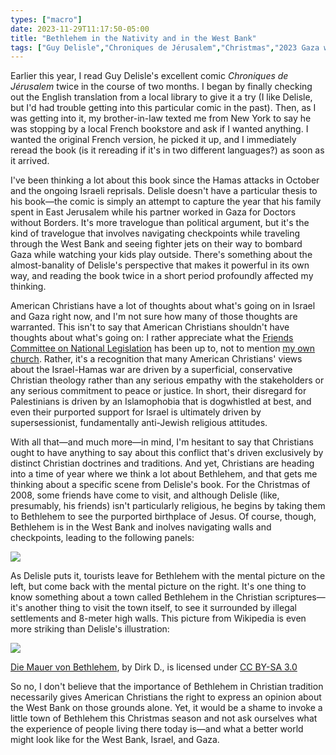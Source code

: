 ```yaml
---
types: ["macro"]
date: 2023-11-29T11:17:50-05:00
title: "Bethlehem in the Nativity and in the West Bank"
tags: ["Guy Delisle","Chroniques de Jérusalem","Christmas","2023 Gaza war","Gaza","Israel","Palestine","Hamas","Friends Committee on National Legislation","Community of Christ"]
---
```

Earlier this year, I read Guy Delisle's excellent comic *Chroniques de Jérusalem* twice in the course of two months. I began by finally checking out the English translation from a local library to give it a try (I like Delisle, but I'd had trouble getting into this particular comic in the past). Then, as I was getting into it, my brother-in-law texted me from New York to say he was stopping by a local French bookstore and ask if I wanted anything. I wanted the original French version, he picked it up, and I immediately reread the book (is it rereading if it's in two different languages?) as soon as it arrived.

I've been thinking a lot about this book since the Hamas attacks in October and the ongoing Israeli reprisals. Delisle doesn't have a particular thesis to his book—the comic is simply an attempt to capture the year that his family spent in East Jerusalem while his partner worked in Gaza for Doctors without Borders. It's more travelogue than political argument, but it's the kind of travelogue that involves navigating checkpoints while traveling through the West Bank and seeing fighter jets on their way to bombard Gaza while watching your kids play outside. There's something about the almost-banality of Delisle's perspective that makes it powerful in its own way, and reading the book twice in a short period profoundly affected my thinking.

American Christians have a lot of thoughts about what's going on in Israel and Gaza right now, and I'm not sure how many of those thoughts are warranted. This isn't to say that American Christians shouldn't have thoughts about what's going on: I rather appreciate what the [Friends Committee on National Legislation](https://www.fcnl.org/) has been up to, not to mention [my own church](https://cofchrist.org/news/war-between-hamas-and-israel/). Rather, it's a recognition that many American Christians' views about the Israel-Hamas war are driven by a superficial, conservative Christian theology rather than any serious empathy with the stakeholders or any serious commitment to peace or justice. In short, their disregard for Palestinians is driven by an Islamophobia that is dogwhistled at best, and even their purported support for Israel is ultimately driven by supersessionist, fundamentally anti-Jewish religious attitudes.

With all that—and much more—in mind, I'm hesitant to say that Christians ought to have anything to say about this conflict that's driven exclusively by distinct Christian doctrines and traditions. And yet, Christians are heading into a time of year where we think a lot about Bethlehem, and that gets me thinking about a specific scene from Delisle's book. For the Christmas of 2008, some friends have come to visit, and although Delisle (like, presumably, his friends) isn't particularly religious, he begins by taking them to Bethlehem to see the purported birthplace of Jesus. Of course, though, Bethlehem is in the West Bank and inolves navigating walls and checkpoints, leading to the following panels:

![](/Bethlehem_Delisle.jpeg)

As Delisle puts it, tourists leave for Bethlehem with the mental picture on the left, but come back with the mental picture on the right. It's one thing to know something about a town called Bethlehem in the Christian scriptures—it's another thing to visit the town itself, to see it surrounded by illegal settlements and 8-meter high walls. This picture from Wikipedia is even more striking than Delisle's illustration:

![](https://upload.wikimedia.org/wikipedia/commons/6/60/Die_Mauer_von_Bethlehem.jpg)

[Die Mauer von Bethlehem](https://commons.wikimedia.org/wiki/File:Die_Mauer_von_Bethlehem.jpg), by Dirk D., is licensed under [CC BY-SA 3.0](https://creativecommons.org/licenses/by-sa/3.0/deed.en)

So no, I don't believe that the importance of Bethlehem in Christian tradition necessarily gives American Christians the right to express an opinion about the West Bank on those grounds alone. Yet, it would be a shame to invoke a little town of Bethlehem this Christmas season and not ask ourselves what the experience of people living there today is—and what a better world might look like for the West Bank, Israel, and Gaza.
